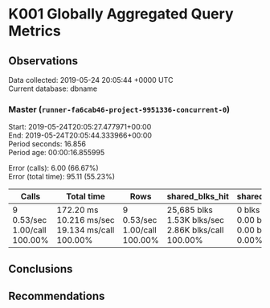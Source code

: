 # K001 Globally Aggregated Query Metrics

## Observations ##
Data collected: 2019-05-24 20:05:44 +0000 UTC  
Current database: dbname  



### Master (`runner-fa6cab46-project-9951336-concurrent-0`) ###
Start: 2019-05-24T20:05:27.477971+00:00  
End: 2019-05-24T20:05:44.333966+00:00  
Period seconds: 16.856  
Period age: 00:00:16.855995  

Error (calls): 6.00 (66.67%)  
Error (total time): 95.11 (55.23%)

| Calls | Total&nbsp;time | Rows | shared_blks_hit | shared_blks_read | shared_blks_dirtied | shared_blks_written | blk_read_time | blk_write_time | kcache_reads | kcache_writes | kcache_user_time_ms | kcache_system_time |
|-------|------------|------|-----------------|------------------|---------------------|---------------------|---------------|----------------|--------------|---------------|---------------------|--------------------|
|9<br/>0.53/sec<br/>1.00/call<br/>100.00% |172.20&nbsp;ms<br/>10.216&nbsp;ms/sec<br/>19.134&nbsp;ms/call<br/>100.00% |9<br/>0.53/sec<br/>1.00/call<br/>100.00% |25,685&nbsp;blks<br/>1.53K&nbsp;blks/sec<br/>2.86K&nbsp;blks/call<br/>100.00% |0&nbsp;blks<br/>0.00&nbsp;blks/sec<br/>0.00&nbsp;blks/call<br/>0.00% |0&nbsp;blks<br/>0.00&nbsp;blks/sec<br/>0.00&nbsp;blks/call<br/>0.00% |0&nbsp;blks<br/>0.00&nbsp;blks/sec<br/>0.00&nbsp;blks/call<br/>0.00% |0.00&nbsp;ms<br/>0.000&nbsp;ms/sec<br/>0.000&nbsp;ms/call<br/>0.00% |0.00&nbsp;ms<br/>0.000&nbsp;ms/sec<br/>0.000&nbsp;ms/call<br/>0.00% |0.00&nbsp;bytes<br/>0.00&nbsp;bytes/sec<br/>0.00&nbsp;bytes/call<br/>0.00% |0.00&nbsp;bytes<br/>0.00&nbsp;bytes/sec<br/>0.00&nbsp;bytes/call<br/>0.00% |0.00&nbsp;ms<br/>0.000&nbsp;ms/sec<br/>0.000&nbsp;ms/call<br/>0.00% |0.00&nbsp;ms<br/>0.000&nbsp;ms/sec<br/>0.000&nbsp;ms/call<br/>0.00%|





## Conclusions ##


## Recommendations ##

